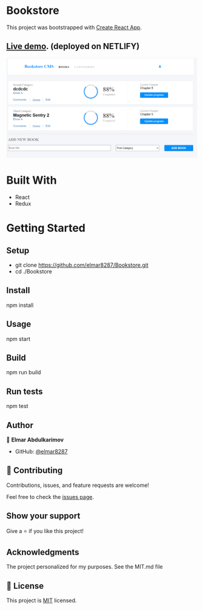 # Bookstore

This project was bootstrapped with [Create React App](https://github.com/facebook/create-react-app).


## [Live demo](https://bookstore-abdulkae.netlify.app/). (deployed on NETLIFY)

![Screen Shot](./src/screenshot.PNG)

# Built With
- React
- Redux

# Getting Started

## Setup
- git clone https://github.com/elmar8287/Bookstore.git
- cd ./Bookstore

## Install
npm install

## Usage
npm start

## Build
npm run build

## Run tests
npm test

## Author

👤 **Elmar Abdulkarimov**

- GitHub: [@elmar8287](https://github.com/elmar8287)


## 🤝 Contributing

Contributions, issues, and feature requests are welcome!

Feel free to check the [issues page](../../issues/).

## Show your support

Give a ⭐️ if you like this project!

## Acknowledgments

The project personalized for my  purposes. See the MIT.md file

## 📝 License

This project is [MIT](./MIT.md) licensed.